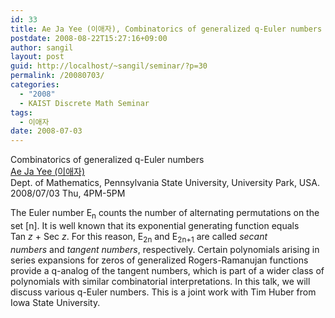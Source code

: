 ```yaml
---
id: 33
title: Ae Ja Yee (이애자), Combinatorics of generalized q-Euler numbers
postdate: 2008-08-22T15:27:16+09:00
author: sangil
layout: post
guid: http://localhost/~sangil/seminar/?p=30
permalink: /20080703/
categories:
  - "2008"
  - KAIST Discrete Math Seminar
tags:
  - 이애자
date: 2008-07-03
---
```

<div class="talk">
  Combinatorics of generalized q-Euler numbers
</div>

<div class="speaker">
  <a href="http://www.math.psu.edu/yee/">Ae Ja Yee (이애자)</a><br />Dept. of Mathematics, Pennsylvania State University, University Park, USA.
</div>

<div class="date">
  2008/07/03 Thu, 4PM-5PM
</div>

<div class="abstract">
  <p>
    The Euler number E<sub>n</sub> counts the number of alternating permutations on the set [n]. It is well known that its exponential generating function equals Tan <em>z</em> + Sec <em>z</em>. For this reason, E<sub>2n</sub> and E<sub>2n+1</sub> are called <em>secant numbers</em> and <em>tangent numbers</em>, respectively. Certain polynomials arising in series expansions for zeros of generalized Rogers-Ramanujan functions provide a q-analog of the tangent numbers, which is part of a wider class of polynomials with similar combinatorial interpretations. In this talk, we will discuss various q-Euler numbers. This is a joint work with Tim Huber from Iowa State University.</div>